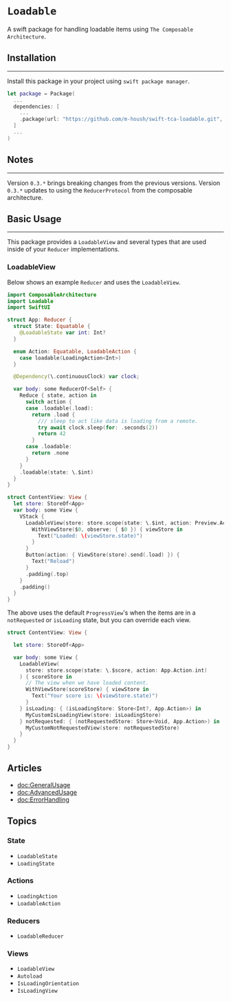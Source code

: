 # ``Loadable``

A swift package for handling loadable items using `The Composable Architecture`.

## Installation
-------------------
Install this package in your project using `swift package manager`.

```swift
let package = Package(
  ...
  dependencies: [
    ...
    .package(url: "https://github.com/m-housh/swift-tca-loadable.git", from: "0.3.0")
  ]
  ...
)

```

## Notes
----------

Version `0.3.*` brings breaking changes from the previous versions. Version `0.3.*` updates to using the
`ReducerProtocol` from the composable architecture.

## Basic Usage
----------------

This package provides a `LoadableView` and several types that are used inside of your `Reducer`
implementations.

### LoadableView

Below shows an example `Reducer` and uses the `LoadableView`.

```swift
import ComposableArchitecture
import Loadable
import SwiftUI

struct App: Reducer {
  struct State: Equatable {
    @LoadableState var int: Int?
  }

  enum Action: Equatable, LoadableAction {
    case loadable(LoadingAction<Int>)
  }

  @Dependency(\.continuousClock) var clock;

  var body: some ReducerOf<Self> {
    Reduce { state, action in
      switch action {
      case .loadable(.load):
        return .load {
          /// sleep to act like data is loading from a remote.
          try await clock.sleep(for: .seconds(2))
          return 42
        }
      case .loadable:
        return .none
      }
    }
    .loadable(state: \.$int)
  }
}

struct ContentView: View {
  let store: StoreOf<App>
  var body: some View {
    VStack {
      LoadableView(store: store.scope(state: \.$int, action: Preview.Action.int)) {
        WithViewStore($0, observe: { $0 }) { viewStore in
          Text("Loaded: \(viewStore.state)")
        }
      }
      Button(action: { ViewStore(store).send(.load) }) {
        Text("Reload")
      }
      .padding(.top)
    }
    .padding()
  }
}
```

The above uses the default `ProgressView`'s when the items are in a `notRequested` or
`isLoading` state, but you can override each view.

```swift
struct ContentView: View {

  let store: StoreOf<App>

  var body: some View {
    LoadableView(
      store: store.scope(state: \.$score, action: App.Action.int)
    ) { scoreStore in
      // The view when we have loaded content.
      WithViewStore(scoreStore) { viewStore in
        Text("Your score is: \(viewStore.state)")
      }
    } isLoading: { (isLoadingStore: Store<Int?, App.Action>) in 
      MyCustomIsLoadingView(store: isLoadingStore)
    } notRequested: { (notRequestedStore: Store<Void, App.Action>) in 
      MyCustomNotRequestedView(store: notRequestedStore)
    }
  }
}
```

## Articles
- <doc:GeneralUsage>
- <doc:AdvancedUsage>
- <doc:ErrorHandling>

## Topics

### State
- ``LoadableState``
- ``LoadingState``

### Actions
- ``LoadingAction``
- ``LoadableAction``

### Reducers
- ``LoadableReducer``

### Views
- ``LoadableView``
- ``Autoload``
- ``IsLoadingOrientation``
- ``IsLoadingView``
